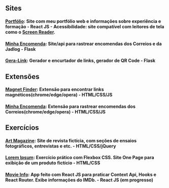 

## Sites
#### [Portfólio](https://herbertsouza.netlify.app): Site com meu portfólio web e informações sobre experiência e formação - React JS - Acessibilidade: site compatível com leitores de tela como o [Screen Reader](https://chrome.google.com/webstore/detail/screen-reader/kgejglhpjiefppelpmljglcjbhoiplfn?hl=pt-BR).
#### [Minha Encomenda](https://www.minhaencomenda.me/): Site/api para rastrear encomendas dos Correios e da Jadlog - Flask
#### [Gera-Link](https://www.gera-link.com): Gerador e encurtador de links, gerador de QR Code - Flask

## Extensões
#### [Magnet Finder](https://chrome.google.com/webstore/detail/magnet-finder/gmmdnbmmjmoddokgggkbfehpbfepaman/related?hl=pt-BR&authuser=0): Extensão para encontrar links magnéticos(chrome/edge/opera) - HTML/CSS/JS

#### [Minha Encomenda](https://chrome.google.com/webstore/detail/minha-encomenda/cnacicmmmnkdepclkehggaeiimcjihoa?hl=pt-BR&authuser=0): Extensão para rastrear encomendas dos Correios(chrome/edge/opera) - HTML/CSS/JS

## Exercícios
#### [Art Magazine](https://herbertizidro.github.io/art-magazine/): Site de revista fictícia, com seções de ensaios fotográficos, entrevistas e etc. - HTML/CSS/jQuery
#### [Lorem Ipsum](https://herbertizidro.github.io/flex-box-estudo/): Exercício prático com Flexbox CSS. Site One Page para exibição de um produto fictício - HTML/CSS
#### [Movie Info](https://movieinfo-app.netlify.app/): App feito com React JS para praticar Context Api, Hooks e React Router. Exibe informações do IMDb. - React JS (em progresso)

